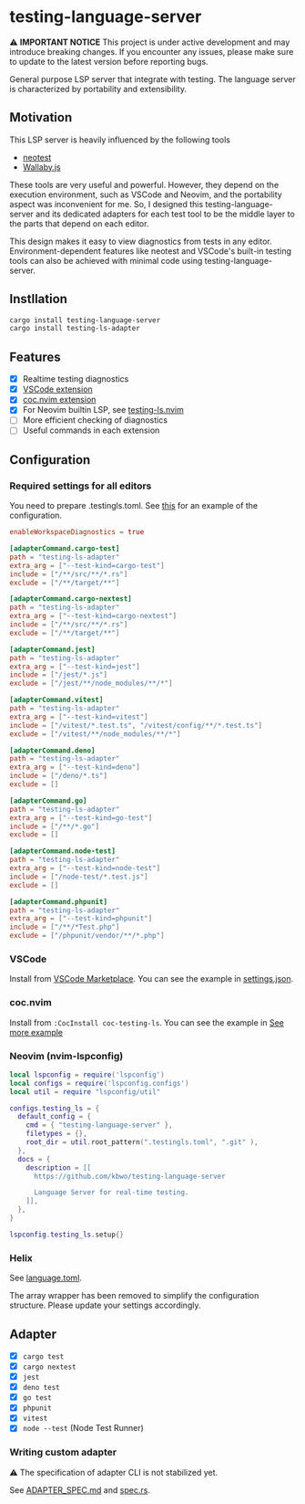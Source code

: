 # testing-language-server

⚠️ **IMPORTANT NOTICE**
This project is under active development and may introduce breaking changes. If you encounter any issues, please make sure to update to the latest version before reporting bugs.

General purpose LSP server that integrate with testing.
The language server is characterized by portability and extensibility.

## Motivation

This LSP server is heavily influenced by the following tools

- [neotest](https://github.com/nvim-neotest/neotest)
- [Wallaby.js](https://wallabyjs.com)

These tools are very useful and powerful. However, they depend on the execution environment, such as VSCode and Neovim, and the portability aspect was inconvenient for me.
So, I designed this testing-language-server and its dedicated adapters for each test tool to be the middle layer to the parts that depend on each editor.

This design makes it easy to view diagnostics from tests in any editor. Environment-dependent features like neotest and VSCode's built-in testing tools can also be achieved with minimal code using testing-language-server.

## Instllation

```sh
cargo install testing-language-server
cargo install testing-ls-adapter
```

## Features

- [x] Realtime testing diagnostics
- [x] [VSCode extension](https://github.com/kbwo/vscode-testing-ls)
- [x] [coc.nvim extension](https://github.com/kbwo/coc-testing-ls)
- [x] For Neovim builtin LSP, see [testing-ls.nvim](https://github.com/kbwo/testing-ls.nvim)
- [ ] More efficient checking of diagnostics
- [ ] Useful commands in each extension

## Configuration

### Required settings for all editors
You need to prepare .testingls.toml. See [this](./demo/.testingls.toml) for an example of the configuration.

```.testingls.toml
enableWorkspaceDiagnostics = true

[adapterCommand.cargo-test]
path = "testing-ls-adapter"
extra_arg = ["--test-kind=cargo-test"]
include = ["/**/src/**/*.rs"]
exclude = ["/**/target/**"]

[adapterCommand.cargo-nextest]
path = "testing-ls-adapter"
extra_arg = ["--test-kind=cargo-nextest"]
include = ["/**/src/**/*.rs"]
exclude = ["/**/target/**"]

[adapterCommand.jest]
path = "testing-ls-adapter"
extra_arg = ["--test-kind=jest"]
include = ["/jest/*.js"]
exclude = ["/jest/**/node_modules/**/*"]

[adapterCommand.vitest]
path = "testing-ls-adapter"
extra_arg = ["--test-kind=vitest"]
include = ["/vitest/*.test.ts", "/vitest/config/**/*.test.ts"]
exclude = ["/vitest/**/node_modules/**/*"]

[adapterCommand.deno]
path = "testing-ls-adapter"
extra_arg = ["--test-kind=deno"]
include = ["/deno/*.ts"]
exclude = []

[adapterCommand.go]
path = "testing-ls-adapter"
extra_arg = ["--test-kind=go-test"]
include = ["/**/*.go"]
exclude = []

[adapterCommand.node-test]
path = "testing-ls-adapter"
extra_arg = ["--test-kind=node-test"]
include = ["/node-test/*.test.js"]
exclude = []

[adapterCommand.phpunit]
path = "testing-ls-adapter"
extra_arg = ["--test-kind=phpunit"]
include = ["/**/*Test.php"]
exclude = ["/phpunit/vendor/**/*.php"]
```

### VSCode

Install from [VSCode Marketplace](https://marketplace.visualstudio.com/items?itemName=kbwo.testing-language-server).
You can see the example in [settings.json](./demo/.vscode/settings.json).

### coc.nvim
Install from `:CocInstall coc-testing-ls`.
You can see the example in [See more example](./.vim/coc-settings.json)

### Neovim (nvim-lspconfig)

```lua
local lspconfig = require('lspconfig')
local configs = require('lspconfig.configs')
local util = require "lspconfig/util"

configs.testing_ls = {
  default_config = {
    cmd = { "testing-language-server" },
    filetypes = {},
    root_dir = util.root_pattern(".testingls.toml", ".git" ),
  },
  docs = {
    description = [[
      https://github.com/kbwo/testing-language-server

      Language Server for real-time testing.
    ]],
  },
}

lspconfig.testing_ls.setup{}
```

### Helix
See [language.toml](./demo/.helix/language.toml).

The array wrapper has been removed to simplify the configuration structure. Please update your settings accordingly.

## Adapter
- [x] `cargo test`
- [x] `cargo nextest`
- [x] `jest`
- [x] `deno test`
- [x] `go test`
- [x] `phpunit`
- [x] `vitest`
- [x] `node --test` (Node Test Runner)

### Writing custom adapter
⚠ The specification of adapter CLI is not stabilized yet.

See [ADAPTER_SPEC.md](./doc/ADAPTER_SPEC.md) and [spec.rs](./src/spec.rs).